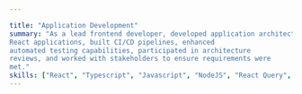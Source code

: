 ```yaml
---

title: "Application Development"
summary: "As a lead frontend developer, developed application architecture for
React applications, built CI/CD pipelines, enhanced
automated testing capabilities, participated in architecture
reviews, and worked with stakeholders to ensure requirements were
met."
skills: ["React", "Typescript", "Javascript", "NodeJS", "React Query", "Tailwind"]
---
```

